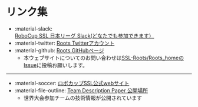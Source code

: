 # リンク集

- :material-slack: [RoboCup SSL 日本リーグ Slack(どなたでも参加できます）](https://join.slack.com/t/robocup-ssl-japan/shared_invite/enQtMzU5ODI5MzE4MzU4LWFmNWI4OGYzNjJkNGQ1NGNlOTA3ZGE4MzFkNmVkZGMyMjczMWZhODlmZDY3YjA3OWJhZDdiNGU4MGU0Y2MxMjM)
- :material-twitter: [Roots Twitterアカウント](https://twitter.com/roots_ssl)
- :material-github: [Roots GitHubページ](https://github.com/SSL-Roots)
    - 本ウェブサイトについてのお問い合わせは[SSL-Roots/Roots_homeのIssue](https://github.com/SSL-Roots/Roots_home/issues)に投稿お願いします。

---

- :material-soccer: [ロボカップSSL公式webサイト](https://ssl.robocup.org/)
- :material-file-outline: [Team Description Paper 公開場所](https://ssl.robocup.org/team-description-papers/)
    - 世界大会参加チームの技術情報が公開されています

